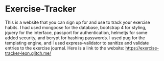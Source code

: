 # Exercise-Tracker
This is a website that you can sign up for and use to track your exercise habits.
I had used mongoose for the database, bootstrap 4 for styling, jquery for the interface, passport
for authentication, helmetjs for some added security, and bcrypt for hashing passwords. I used pug for
the templating engine, and I used express-validator to sanitize and validate entries to the exercise journal.
Here is a link to the website: https://exercise-tracker-leon.glitch.me/